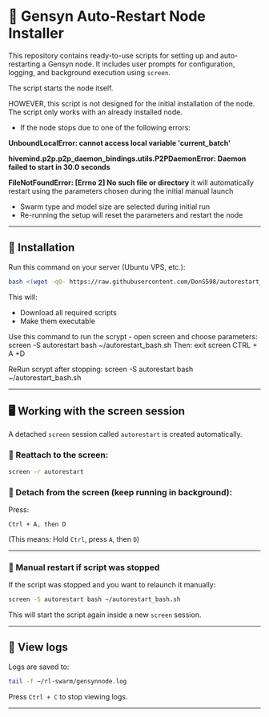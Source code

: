 # 🧠 Gensyn Auto-Restart Node Installer

This repository contains ready-to-use scripts for setting up and auto-restarting a Gensyn node.
It includes user prompts for configuration, logging, and background execution using `screen`.

The script starts the node itself. 

HOWEVER, this script is not designed for the initial installation of the node. The script only works with an already installed node.

- If the node stops due to one of the following errors:

**UnboundLocalError: cannot access local variable 'current_batch'**

**hivemind.p2p.p2p_daemon_bindings.utils.P2PDaemonError: Daemon failed to start in 30.0 seconds**

**FileNotFoundError: [Errno 2] No such file or directory**
it will automatically restart using the parameters chosen during the initial manual launch

- Swarm type and model size are selected during initial run
- Re-running the setup will reset the parameters and restart the node

---

## 🚀 Installation

Run this command on your server (Ubuntu VPS, etc.):

```bash
bash <(wget -qO- https://raw.githubusercontent.com/DonS598/autorestart_gensyn/main/setup.sh)
```

This will:
- Download all required scripts
- Make them executable

Use this command to run the scrypt - open screen and choose parameters:
screen -S autorestart bash ~/autorestart_bash.sh
Then: exit screen CTRL + A +D

ReRun scrypt after stopping:
screen -S autorestart bash ~/autorestart_bash.sh

---

## 🖥️ Working with the screen session

A detached `screen` session called `autorestart` is created automatically.

### 🔹 Reattach to the screen:
```bash
screen -r autorestart
```

### 🔹 Detach from the screen (keep running in background):
Press:
```
Ctrl + A, then D
```

(This means: Hold `Ctrl`, press `A`, then `D`)

---

### 🔹 Manual restart if script was stopped

If the script was stopped and you want to relaunch it manually:

```bash
screen -S autorestart bash ~/autorestart_bash.sh
```

This will start the script again inside a new `screen` session.

---

## 📄 View logs

Logs are saved to:

```bash
tail -f ~/rl-swarm/gensynnode.log
```

Press `Ctrl + C` to stop viewing logs.

---





